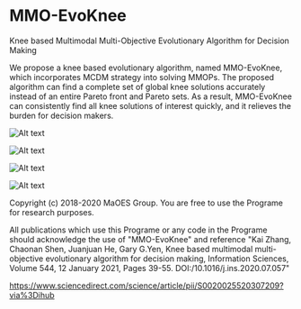 # MMO-EvoKnee
Knee based Multimodal Multi-Objective Evolutionary Algorithm for Decision Making

We propose a knee based evolutionary algorithm, named MMO-EvoKnee, which incorporates MCDM strategy into solving MMOPs. The proposed algorithm can find a complete set of global knee solutions accurately instead of an entire Pareto front and Pareto sets. As a result, MMO-EvoKnee can consistently find all knee solutions of interest quickly, and it relieves the burden for decision makers.

![Alt text](https://github.com/MaOEA/MMO-EvoKnee/blob/master/Images/OmniTest.jpg)

![Alt text](https://github.com/MaOEA/MMO-EvoKnee/blob/master/Images/SYMPART.jpg)

![Alt text](https://github.com/MaOEA/MMO-EvoKnee/blob/master/Images/MMF.jpg)

![Alt text](https://github.com/MaOEA/MMO-EvoKnee/blob/master/Images/MSS.jpg)

Copyright (c) 2018-2020 MaOES Group. You are free to use the Programe for research purposes.

All publications which use this Programe or any code in the Programe should acknowledge the use of "MMO-EvoKnee" and reference "Kai Zhang, Chaonan Shen, Juanjuan He, Gary G.Yen, Knee based multimodal multi-objective evolutionary algorithm for decision making, Information Sciences, Volume 544, 12 January 2021, Pages 39-55. DOI:/10.1016/j.ins.2020.07.057"

https://www.sciencedirect.com/science/article/pii/S0020025520307209?via%3Dihub
